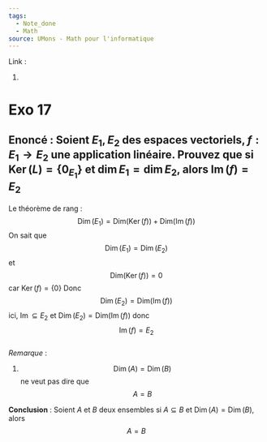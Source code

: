 ```yaml
---
tags:
  - Note_done
  - Math
source: UMons - Math pour l'informatique
---
```


Link :

1.

# Exo 17
## Enoncé : Soient $E_1,E_2$ des espaces vectoriels, $f:E_1\to E_2$ une application linéaire. Prouvez que si $\operatorname{Ker}(L)=\{0_{E_1}\}$ et $\operatorname{dim}E_1=\operatorname{dim}E_2$, alors $\operatorname{Im}(f)=E_2$ 
Le théorème de rang : $$\operatorname{Dim}(E_1)=\operatorname{Dim(Ker}(f))+\operatorname{Dim(Im}(f))$$ On sait que $$\operatorname{Dim}(E_1)=\operatorname{Dim}(E_2)$$ et $$\operatorname{Dim(Ker}(f))=0$$ car $\operatorname{Ker}(f)=\{0\}$
Donc $$\operatorname{Dim}(E_2)=\operatorname{Dim(Im}(f))$$ ici, $\operatorname{Im}\subseteq E_2$ et $\operatorname{Dim}(E_2)=\operatorname{Dim(Im}(f))$ donc $$\operatorname{Im}(f)=E_2$$
\
_Remarque_ :
1. $$\operatorname{Dim}(A)=\operatorname{Dim}(B)$$ ne veut pas dire que $$A=B$$

**Conclusion** : 
Soient $A$ et $B$ deux ensembles si $A\subseteq B$ et $\operatorname{Dim}(A)=\operatorname{Dim}(B)$, alors $$A=B$$